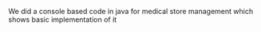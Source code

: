 We did a console based code in java for medical store management which shows basic implementation of it
